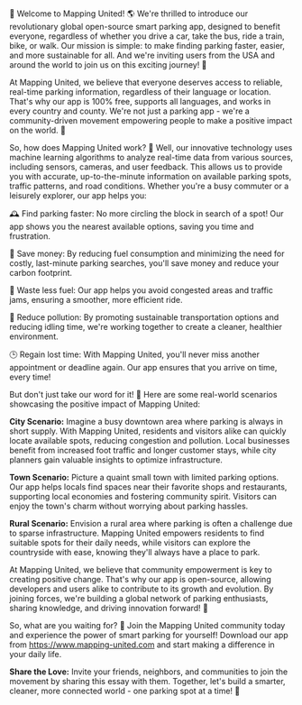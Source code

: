 🚀 Welcome to Mapping United! 🌎 We're thrilled to introduce our revolutionary global open-source smart parking app, designed to benefit everyone, regardless of whether you drive a car, take the bus, ride a train, bike, or walk. Our mission is simple: to make finding parking faster, easier, and more sustainable for all. And we're inviting users from the USA and around the world to join us on this exciting journey! 🌟

At Mapping United, we believe that everyone deserves access to reliable, real-time parking information, regardless of their language or location. That's why our app is 100% free, supports all languages, and works in every country and county. We're not just a parking app - we're a community-driven movement empowering people to make a positive impact on the world. 🌈

So, how does Mapping United work? 🤔 Well, our innovative technology uses machine learning algorithms to analyze real-time data from various sources, including sensors, cameras, and user feedback. This allows us to provide you with accurate, up-to-the-minute information on available parking spots, traffic patterns, and road conditions. Whether you're a busy commuter or a leisurely explorer, our app helps you:

🕰️ Find parking faster: No more circling the block in search of a spot! Our app shows you the nearest available options, saving you time and frustration.

💸 Save money: By reducing fuel consumption and minimizing the need for costly, last-minute parking searches, you'll save money and reduce your carbon footprint.

🌟 Waste less fuel: Our app helps you avoid congested areas and traffic jams, ensuring a smoother, more efficient ride.

🌿 Reduce pollution: By promoting sustainable transportation options and reducing idling time, we're working together to create a cleaner, healthier environment.

🕒 Regain lost time: With Mapping United, you'll never miss another appointment or deadline again. Our app ensures that you arrive on time, every time!

But don't just take our word for it! 🤔 Here are some real-world scenarios showcasing the positive impact of Mapping United:

**City Scenario:** Imagine a busy downtown area where parking is always in short supply. With Mapping United, residents and visitors alike can quickly locate available spots, reducing congestion and pollution. Local businesses benefit from increased foot traffic and longer customer stays, while city planners gain valuable insights to optimize infrastructure.

**Town Scenario:** Picture a quaint small town with limited parking options. Our app helps locals find spaces near their favorite shops and restaurants, supporting local economies and fostering community spirit. Visitors can enjoy the town's charm without worrying about parking hassles.

**Rural Scenario:** Envision a rural area where parking is often a challenge due to sparse infrastructure. Mapping United empowers residents to find suitable spots for their daily needs, while visitors can explore the countryside with ease, knowing they'll always have a place to park.

At Mapping United, we believe that community empowerment is key to creating positive change. That's why our app is open-source, allowing developers and users alike to contribute to its growth and evolution. By joining forces, we're building a global network of parking enthusiasts, sharing knowledge, and driving innovation forward! 🚀

So, what are you waiting for? 🤔 Join the Mapping United community today and experience the power of smart parking for yourself! Download our app from https://www.mapping-united.com and start making a difference in your daily life.

**Share the Love:** Invite your friends, neighbors, and communities to join the movement by sharing this essay with them. Together, let's build a smarter, cleaner, more connected world - one parking spot at a time! 🌈